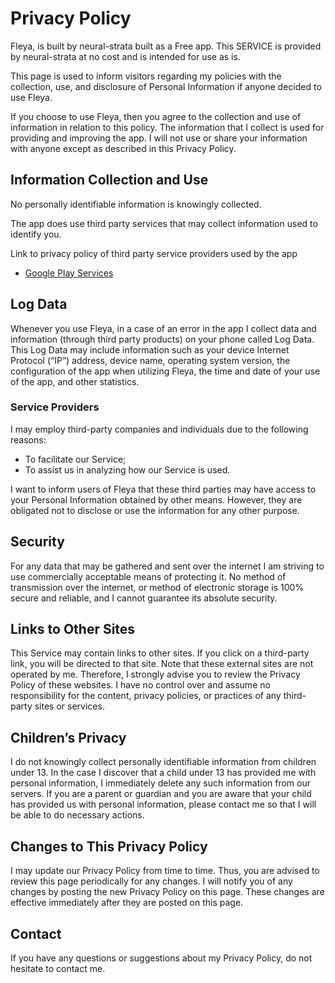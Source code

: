 # Privacy Policy

Fleya, is built by neural-strata built as a Free app. This SERVICE is provided by neural-strata at no cost and is intended for use as is.

This page is used to inform visitors regarding my policies with the collection, use, and disclosure of Personal Information if anyone decided to use Fleya.

If you choose to use Fleya, then you agree to the collection and use of information in relation to this policy. The information that I collect is used for providing and improving the app. I will not use or share your information with anyone except as described in this Privacy Policy.

## Information Collection and Use

No personally identifiable information is knowingly collected.

The app does use third party services that may collect information used to identify you.

Link to privacy policy of third party service providers used by the app

*   [Google Play Services](https://www.google.com/policies/privacy/)

## Log Data

Whenever you use Fleya, in a case of an error in the app I collect data and information (through third party products) on your phone called Log Data. This Log Data may include information such as your device Internet Protocol (“IP”) address, device name, operating system version, the configuration of the app when utilizing Fleya, the time and date of your use of the app, and other statistics.

### Service Providers

I may employ third-party companies and individuals due to the following reasons:

*   To facilitate our Service;
*   To assist us in analyzing how our Service is used.

I want to inform users of Fleya that these third parties may have access to your Personal Information obtained by other means. However, they are obligated not to disclose or use the information for any other purpose.

## Security

For any data that may be gathered and sent over the internet I am striving to use commercially acceptable means of protecting it. No method of transmission over the internet, or method of electronic storage is 100% secure and reliable, and I cannot guarantee its absolute security.

## Links to Other Sites

This Service may contain links to other sites. If you click on a third-party link, you will be directed to that site. Note that these external sites are not operated by me. Therefore, I strongly advise you to review the Privacy Policy of these websites. I have no control over and assume no responsibility for the content, privacy policies, or practices of any third-party sites or services.

## Children’s Privacy

I do not knowingly collect personally identifiable information from children under 13. In the case I discover that a child under 13 has provided me with personal information, I immediately delete any such information from our servers. If you are a parent or guardian and you are aware that your child has provided us with personal information, please contact me so that I will be able to do necessary actions.

## Changes to This Privacy Policy

I may update our Privacy Policy from time to time. Thus, you are advised to review this page periodically for any changes. I will notify you of any changes by posting the new Privacy Policy on this page. These changes are effective immediately after they are posted on this page.

## Contact

If you have any questions or suggestions about my Privacy Policy, do not hesitate to contact me.
